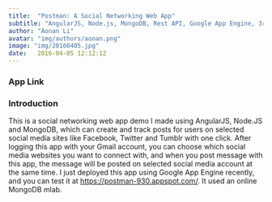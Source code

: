 ```yaml
---
title:  "Postman: A Social Networking Web App"
subtitle: "AngularJS, Node.js, MongoDB, Rest API, Google App Engine, 3rd Party Authentication"
author: "Aonan Li"
avatar: "img/authors/aonan.png"
image: "img/20160405.jpg"
date:   2016-04-05 12:12:12
---
```


### App Link
<a href="https://postman-930.appspot.com/"><i class="fa fa-link fa-3x"></i></a>

### Introduction
This is a social networking web app demo I made using AngularJS, Node.JS and MongoDB, which can create and track posts for users on selected social media sites like Facebook, Twitter and Tumblr with one click. After logging this app with your Gmail account, you can choose which social media websites you want to connect with, and when you post message with this app, the message will be posted on selected social media account at the same time. I just deployed this app using Google App Engine recently, and you can test it at https://postman-930.appspot.com/. It used an online MongoDB mlab.